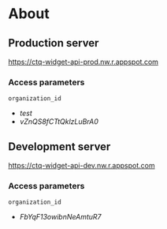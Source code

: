 # About

## Production server
https://ctq-widget-api-prod.nw.r.appspot.com

### Access parameters
`organization_id`
- *test*
- *vZnQS8fCTtQklzLuBrA0*

## Development server
https://ctq-widget-api-dev.nw.r.appspot.com

### Access parameters
`organization_id`
- *FbYqF13owibnNeAmtuR7*
